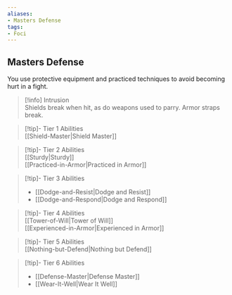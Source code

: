 ```yaml
---
aliases:
- Masters Defense
tags:
- Foci
---
```


  
## Masters Defense  
You use protective equipment and practiced techniques to avoid becoming hurt in a fight.  
 >[!info] Intrusion  
>Shields break when hit, as do weapons used to parry. Armor straps break.   

>[!tip]- Tier 1 Abilities  
>[[Shield-Master|Shield Master]]  

>[!tip]- Tier 2 Abilities  
>[[Sturdy|Sturdy]]  
>[[Practiced-in-Armor|Practiced in Armor]]  

>[!tip]- Tier 3 Abilities  
>- [[Dodge-and-Resist|Dodge and Resist]]  
>- [[Dodge-and-Respond|Dodge and Respond]]  

>[!tip]- Tier 4 Abilities  
>[[Tower-of-Will|Tower of Will]]  
>[[Experienced-in-Armor|Experienced in Armor]]  

>[!tip]- Tier 5 Abilities  
>[[Nothing-but-Defend|Nothing but Defend]]  

>[!tip]- Tier 6 Abilities  
>- [[Defense-Master|Defense Master]]  
>- [[Wear-It-Well|Wear It Well]]